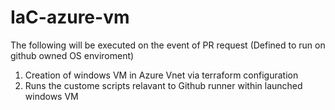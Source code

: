 # IaC-azure-vm

The following will be executed on the event of PR request (Defined to run on github owned OS enviroment) 

1. Creation of windows VM in Azure Vnet via terraform configuration
2. Runs the custome scripts relavant to Github runner within launched windows VM


